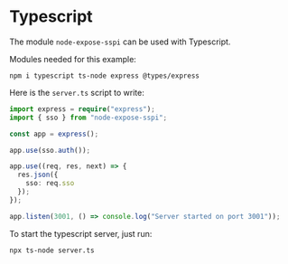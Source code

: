 # Typescript

The module `node-expose-sspi` can be used with Typescript.

Modules needed for this example:
```
npm i typescript ts-node express @types/express
```

Here is the `server.ts` script to write:

```typescript
import express = require("express");
import { sso } from "node-expose-sspi";

const app = express();

app.use(sso.auth());

app.use((req, res, next) => {
  res.json({
    sso: req.sso
  });
});

app.listen(3001, () => console.log("Server started on port 3001"));
```

To start the typescript server, just run:
```
npx ts-node server.ts
```

